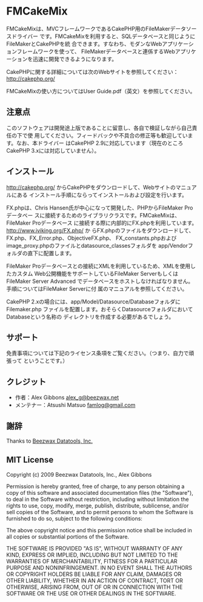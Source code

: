 FMCakeMix
=========

FMCakeMixは、MVCフレームワークであるCakePHP用のFileMakerデータソースドライバー
です。FMCakeMixを利用すると、SQLデータベースと同じようにFileMakerとCakePHPを統
合できます。すなわち、モダンなWebアプリケーションフレームワークを使って、
FileMakerデータベースと連係するWebアプリケーションを迅速に開発できるようになります。

CakePHPに関する詳細については次のWebサイトを参照してください：
http://cakephp.org/

FMCakeMixの使い方についてはUser Guide.pdf（英文）を参照してください。

注意点
------

このソフトウェアは開発途上版であることに留意し、各自で検証しながら自己責任の下で使
用してください。フィードバックや不具合の修正等も歓迎しています。なお、本ドライバー
はCakePHP 2.9に対応しています（現在のところCakePHP 3.xには対応していません）。

インストール
------------

http://cakephp.org/ からCakePHPをダウンロードして、Webサイトのマニュアルにある
インストール手順にならってインストールおよび設定を行います。

FX.phpは、Chris Hansen氏が中心になって開発した、PHPからFileMaker Proデータベー
スに接続するためのライブラリクラスです。FMCakeMixは、FileMaker Proデータベース
に接続する際に内部的にFX.phpを利用しています。http://www.iviking.org/FX.php/ か
らFX.phpのファイルをダウンロードして、FX.php、FX_Error.php、ObjectiveFX.php、
FX_constants.phpおよびimage_proxy.phpのファイルとdatasource_classesフォルダを
app/Vendorフォルダの直下に配置します。

FileMaker Proデータベースとの接続にXMLを利用しているため、XMLを使用したカスタム
Web公開機能をサポートしているFileMaker ServerもしくはFileMaker Server Advanced
でデータベースをホストしなければなりません。手順についてはFileMaker Serverに付
属のマニュアルを参照してください。

CakePHP 2.xの場合には、app/Model/Datasource/DatabaseフォルダにFilemaker.php
ファイルを配置します。おそらくDatasourceフォルダにおいてDatabaseという名称の
ディレクトリを作成する必要があるでしょう。

サポート
-------

免責事項については下記のライセンス条項をご覧ください。（つまり、自力で頑張って
ということです。）

クレジット
------

* 作者：Alex Gibbons <alex_g@beezwax.net>
* メンテナー：Atsushi Matsuo <famlog@gmail.com>

謝辞
------

Thanks to [Beezwax Datatools, Inc.](http://beezwax.net)

MIT License
-----------

Copyright (c) 2009 Beezwax Datatools, Inc., Alex Gibbons

Permission is hereby granted, free of charge, to any person obtaining a copy of
this software and associated documentation files (the "Software"), to deal in
the Software without restriction, including without limitation the rights to
use, copy, modify, merge, publish, distribute, sublicense, and/or sell copies
of the Software, and to permit persons to whom the Software is furnished to do
so, subject to the following conditions:

The above copyright notice and this permission notice shall be included in all
copies or substantial portions of the Software.

THE SOFTWARE IS PROVIDED "AS IS", WITHOUT WARRANTY OF ANY KIND, EXPRESS OR
IMPLIED, INCLUDING BUT NOT LIMITED TO THE WARRANTIES OF MERCHANTABILITY,
FITNESS FOR A PARTICULAR PURPOSE AND NONINFRINGEMENT. IN NO EVENT SHALL THE
AUTHORS OR COPYRIGHT HOLDERS BE LIABLE FOR ANY CLAIM, DAMAGES OR OTHER
LIABILITY, WHETHER IN AN ACTION OF CONTRACT, TORT OR OTHERWISE, ARISING FROM,
OUT OF OR IN CONNECTION WITH THE SOFTWARE OR THE USE OR OTHER DEALINGS IN THE
SOFTWARE.
